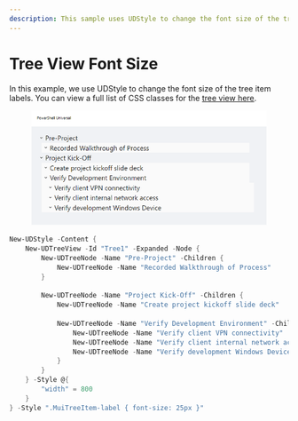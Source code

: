 ```yaml
---
description: This sample uses UDStyle to change the font size of the tree view control.
---
```


# Tree View Font Size

In this example, we use UDStyle to change the font size of the tree item labels. You can view a full list of CSS classes for the [tree view here](https://mui.com/material-ui/api/tree-item/#css).

<figure><img src="../../.gitbook/assets/image (573).png" alt=""><figcaption></figcaption></figure>

```powershell
New-UDStyle -Content {
    New-UDTreeView -Id "Tree1" -Expanded -Node {
        New-UDTreeNode -Name "Pre-Project" -Children {
            New-UDTreeNode -Name "Recorded Walkthrough of Process"
        }
    
        New-UDTreeNode -Name "Project Kick-Off" -Children {
            New-UDTreeNode -Name "Create project kickoff slide deck"
    
            New-UDTreeNode -Name "Verify Development Environment" -Children {
                New-UDTreeNode -Name "Verify client VPN connectivity"
                New-UDTreeNode -Name "Verify client internal network access"
                New-UDTreeNode -Name "Verify development Windows Device"
            }
        }
    } -Style @{
        "width" = 800
    }
} -Style ".MuiTreeItem-label { font-size: 25px }"
```
